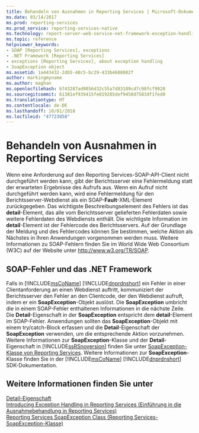 ```yaml
---
title: Behandeln von Ausnahmen in Reporting Services | Microsoft-Dokumentation
ms.date: 03/14/2017
ms.prod: reporting-services
ms.prod_service: reporting-services-native
ms.technology: report-server-web-service-net-framework-exception-handling
ms.topic: reference
helpviewer_keywords:
- SOAP [Reporting Services], exceptions
- .NET Framework [Reporting Services]
- exceptions [Reporting Services], about exception handling
- SoapException object
ms.assetid: 1a443432-2db5-48c5-bc29-433b4688082f
author: markingmyname
ms.author: maghan
ms.openlocfilehash: b743287ad9056d32c55a7d83189cd7c98fcf9920
ms.sourcegitcommit: 61381ef939415fe019285def9450d7583df1fed0
ms.translationtype: HT
ms.contentlocale: de-DE
ms.lasthandoff: 10/01/2018
ms.locfileid: "47723858"
---
```

# <a name="handling-exceptions-in-reporting-services"></a>Behandeln von Ausnahmen in Reporting Services
  Wenn eine Anforderung auf den Reporting Services-SOAP-API-Client nicht durchgeführt werden kann, gibt der Berichtsserver eine Fehlermeldung statt der erwarteten Ergebnisse des Aufrufs aus. Wenn ein Aufruf nicht durchgeführt werden kann, wird eine Fehlermeldung für den Berichtsserver-Webdienst als ein SOAP-**Fault**-XML-Element zurückgegeben. Das wichtigste Beschreibungselement des Fehlers ist das **detail**-Element, das alle vom Berichtsserver gelieferten Fehlerdaten sowie weitere Fehlerdaten des Webdiensts enthält. Die wichtigste Information im **detail**-Element ist der Fehlercode des Berichtsservers. Auf der Grundlage der Meldung und des Fehlercodes können Sie bestimmen, welche Aktion als Nächstes in Ihren Anwendungen vorgenommen werden muss. Weitere Informationen zu SOAP-Fehlern finden Sie im World Wide Web Consortium (W3C) auf der Website unter http://www.w3.org/TR/SOAP.  
  
## <a name="soap-faults-and-the-net-framework"></a>SOAP-Fehler und das .NET Framework  
 Falls in [!INCLUDE[msCoName](../../includes/msconame-md.md)] [!INCLUDE[dnprdnshort](../../includes/dnprdnshort-md.md)] ein Fehler in einer Clientanforderung an einen Webdienst auftritt, kommuniziert der Berichtsserver den Fehler an den Clientcode, der den Webdienst aufruft, indem er ein **SoapException**-Objekt auslöst. Die **SoapException** umbricht die in einem SOAP-Fehler enthaltenen Informationen in die nächste Zeile. Die **Detail**-Eigenschaft in der **SoapException** entspricht dem **detail**-Element im SOAP-Fehler. Anwendungen sollten das **SoapException**-Objekt mit einem try/catch-Block erfassen und die **Detail**-Eigenschaft der **SoapException** verwenden, um die entsprechende Aktion vorzunehmen. Weitere Informationen zur **SoapException**-Klasse und der **Detail**-Eigenschaft in [!INCLUDE[ssRSnoversion](../../includes/ssrsnoversion-md.md)] finden Sie unter [SoapException-Klasse von Reporting Services](../../reporting-services/report-server-web-service-net-framework-exception-handling/soapexception-class/reporting-services-soapexception-class.md). Weitere Informationen zur **SoapException**-Klasse finden Sie in der [!INCLUDE[msCoName](../../includes/msconame-md.md)] [!INCLUDE[dnprdnshort](../../includes/dnprdnshort-md.md)] SDK-Dokumentation.  
  
## <a name="see-also"></a>Weitere Informationen finden Sie unter  
 [Detail-Eigenschaft](../../reporting-services/report-server-web-service-net-framework-exception-handling/soapexception-class/detail-property.md)   
 [Introducing Exception Handling in Reporting Services (Einführung in die Ausnahmebehandlung in Reporting Services)](../../reporting-services/report-server-web-service-net-framework-exception-handling/introducing-exception-handling-in-reporting-services.md)   
 [Reporting Services SoapException Class (Reporting Services-SoapException-Klasse)](../../reporting-services/report-server-web-service-net-framework-exception-handling/soapexception-class/reporting-services-soapexception-class.md)  
  
  
